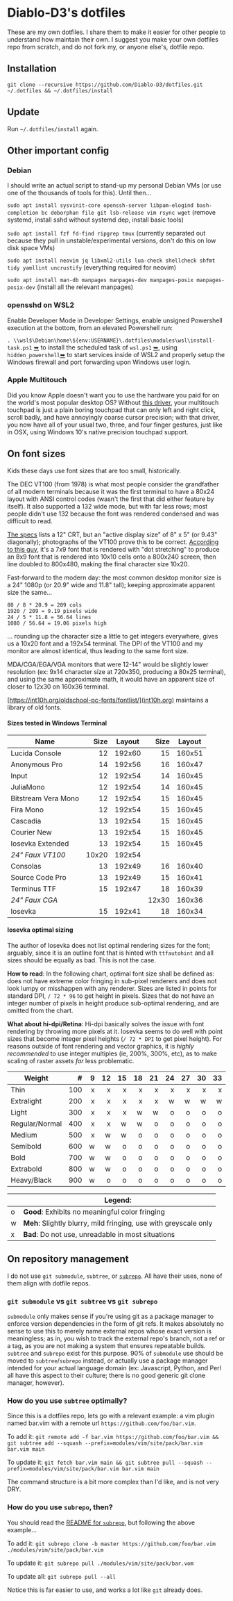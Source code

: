 # Diablo-D3's dotfiles

These are my own dotfiles. I share them to make it easier for other people to understand how maintain their own. I suggest you make your own dotfiles repo from scratch, and do not fork my, or anyone else's, dotfile repo.

## Installation

`git clone --recursive https://github.com/Diablo-D3/dotfiles.git ~/.dotfiles && ~/.dotfiles/install`

## Update

Run `~/.dotfiles/install` again.

## Other important config

### Debian

I should write an actual script to stand-up my personal Debian VMs (or use one of the thousands of tools for this). Until then...

`sudo apt install sysvinit-core openssh-server libpam-elogind bash-completion bc deborphan file git lsb-release vim rsync wget` (remove systemd, install sshd without systemd dep, install basic tools)

`sudo apt install fzf fd-find ripgrep tmux` (currently separated out because they pull in unstable/experimental versions, don't do this on low disk space VMs)

`sudo apt install neovim jq libxml2-utils lua-check shellcheck shfmt tidy yamllint uncrustify` (everything required for neovim)

`sudo apt install man-db manpages manpages-dev manpages-posix manpages-posix-dev` (install all the relevant manpages)

### opensshd on WSL2

Enable Developer Mode in Developer Settings, enable unsigned Powershell execution at the bottom, from an elevated Powershell run:

`. \\wsl$\Debian\home\${env:USERNAME}\.dotfiles\modules\wsl\install-task.ps1` [&#10149;](./modules/os-wsl/install-task.ps1) to install the scheduled task of `wsl.ps1` [&#10149;](./modules/os-wsl/wsl2.ps1), using `hidden_powershell`[&#10149;](./modules/os-wsl/hidden_powershell.js) to start services inside of WSL2 and properly setup the Windows firewall and port forwarding upon Windows user login.

### Apple Multitouch

Did you know Apple doesn't want you to use the hardware you paid for on the world's most popular desktop OS? Without [this driver](https://github.com/imbushuo/mac-precision-touchpad), your multitouch touchpad is just a plain boring touchpad that can only left and right click, scroll badly, and have annoyingly coarse cursor precision; with that driver, you now have all of your usual two, three, and four finger gestures, just like in OSX, using Windows 10's native precision touchpad support.

## On font sizes

Kids these days use font sizes that are too small, historically.

The DEC VT100 (from 1978) is what most people consider the grandfather of all modern terminals because it was the first terminal to have a 80x24 layout with ANSI control codes (wasn't the first that did either feature by itself). It also supported a 132 wide mode, but with far less rows; most people didn't use 132 because the font was rendered condensed and was difficult to read.

[The specs](https://archive.org/details/bitsavers_decterminaT100TechnicalManualJul82_24218672/page/n19/mode/2up?view=theater) lists a 12" CRT, but an "active display size" of 8" x 5" (or 9.43" diagonally); photographs of the VT100 prove this to be correct. [According to this guy](https://www.pcjs.org/machines/dec/vt100/rom/), it's a 7x9 font that is rendered with "dot stretching" to produce an 8x9 font that is rendered into 10x10 cells onto a 800x240 screen, then line doubled to 800x480, making the final character size 10x20.

Fast-forward to the modern day: the most common desktop monitor size is a 24" 1080p (or 20.9" wide and 11.8" tall); keeping approximate apparent size the same...

```
80 / 8 * 20.9 = 209 cols
1920 / 209 = 9.19 pixels wide
24 / 5 * 11.8 = 56.64 lines
1080 / 56.64 = 19.06 pixels high
```

... rounding up the character size a little to get integers everywhere, gives us a 10x20 font and a 192x54 terminal. The DPI of the VT100 and my monitor are almost identical, thus leading to the same font size.

MDA/CGA/EGA/VGA monitors that were 12-14" would be slightly lower resolution (ex: 9x14 character size at 720x350, producing a 80x25 terminal), and using the same approximate math, it would have an apparent size of closer to 12x30 on 160x36 terminal.

[https://int10h.org/oldschool-pc-fonts/fontlist/](int10h.org) maintains a library of old fonts.

#### Sizes tested in Windows Terminal

| Name                |  Size | Layout |  Size | Layout |
|---------------------|------:|--------|------:|--------|
| Lucida Console      |    12 | 192x60 |    15 | 160x51 |
| Anonymous Pro       |    14 | 192x56 |    16 | 160x47 |
| Input               |    12 | 192x54 |    14 | 160x45 |
| JuliaMono           |    12 | 192x54 |    14 | 160x45 |
| Bitstream Vera Mono |    12 | 192x54 |    15 | 160x45 |
| Fira Mono           |    12 | 192x54 |    15 | 160x45 |
| Cascadia            |    13 | 192x54 |    15 | 160x45 |
| Courier New         |    13 | 192x54 |    15 | 160x45 |
| Iosevka Extended    |    13 | 192x54 |    15 | 160x45 |
| *24" Faux VT100*    | 10x20 | 192x54 |       |        |
| Consolas            |    13 | 192x49 |    16 | 160x40 |
| Source Code Pro     |    13 | 192x49 |    15 | 160x41 |
| Terminus TTF        |    15 | 192x47 |    18 | 160x39 |
| *24" Faux CGA*      |       |        | 12x30 | 160x36 |
| Iosevka             |    15 | 192x41 |    18 | 160x34 |

#### Iosevka optimal sizing

The author of Iosevka does not list optimal rendering sizes for the font; arguably, since it is an outline font that is hinted with `ttfautohint` and all sizes should be equally as bad. This is not the case.

**How to read**: In the following chart, optimal font size shall be defined as: does not have extreme color fringing in sub-pixel renderers and does not look lumpy or misshappen with any renderer. Sizes are listed in points for standard DPI, `/ 72 * 96` to get height in pixels. Sizes that do not have an integer number of pixels in height produce sub-optimal rendering, and are omitted from the chart.

**What about hi-dpi/Retina**: Hi-dpi basically solves the issue with font rendering by throwing more pixels at it. Iosevka seems to do well with point sizes that become integer pixel heights (`/ 72 * DPI` to get pixel height). For reasons outside of font rendering and vector graphics, it is *highly recommended* to use integer multiples (ie, 200%, 300%, etc), as to make scaling of raster assets *far* less problematic.

| Weight          |   # | 9 | 12 | 15 | 18 | 21 | 24 | 27 | 30 | 33 | 36 | 39 | 42 | 45 | 48 |
|-----------------|----:|--:|---:|---:|---:|---:|---:|---:|---:|---:|---:|---:|---:|---:|---:|
| Thin            | 100 | x |  x |  x |  x |  x |  x |  x |  x |  x |  w |  w |  w |  w |  o |
| Extralight      | 200 | x |  x |  x |  x |  x |  w |  w |  w |  w |  o |  o |  o |  o |  o |
| Light           | 300 | x |  x |  x |  w |  w |  o |  o |  o |  o |  o |  o |  o |  o |  o |
| Regular/Normal  | 400 | x |  x |  w |  w |  o |  o |  o |  o |  o |  o |  o |  o |  o |  o | 
| Medium          | 500 | x |  w |  w |  o |  o |  o |  o |  o |  o |  o |  o |  o |  o |  o |
| Semibold        | 600 | w |  w |  o |  o |  o |  o |  o |  o |  o |  o |  o |  o |  o |  o |
| Bold            | 700 | w |  w |  o |  o |  o |  o |  o |  o |  o |  o |  o |  o |  o |  o |
| Extrabold       | 800 | w |  w |  o |  o |  o |  o |  o |  o |  o |  o |  o |  o |  o |  o |
| Heavy/Black     | 900 | w |  o |  o |  o |  o |  o |  o |  o |  o |  o |  o |  o |  o |  o |  

|   | Legend:                                                          |
|---|------------------------------------------------------------------|
| o | **Good**: Exhibits no meaningful color fringing                  |
| w | **Meh**: Slightly blurry, mild fringing, use with greyscale only | 
| x | **Bad**: Do not use, unreadable in most situations               |


## On repository management

I do not use `git submodule`, `subtree`, or [`subrepo`](https://github.com/ingydotnet/git-subrepo). All have their uses, none of them align with dotfile repos.

### `git submodule` vs `git subtree` vs `git subrepo`

`submodule` only makes sense if you're using git as a package manager to enforce version dependencies in the form of git refs. It makes absolutely no sense to use this to merely name external repos whose exact version is meaningless; as in, you wish to track the external repo's branch, not a ref or a tag, as you are not making a system that ensures repeatable builds. `subtree` and `subrepo` exist for this purpose. 90% of `submodule` use should be moved to `subtree`/`subrepo` instead, or actually use a package manager intended for your actual language domain (ex: Javascript, Python, and Perl all have this aspect to their culture; there is no good generic git clone manager, however).

### How do you use `subtree` optimally?

Since this is a dotfiles repo, lets go with a relevant example: a vim plugin named bar.vim with a remote url `https://github.com/foo/bar.vim`.

To add it: `git remote add -f bar.vim https://github.com/foo/bar.vim && git subtree add --squash --prefix=modules/vim/site/pack/bar.vim bar.vim main`

To update it: `git fetch bar.vim main && git subtree pull --squash --prefix=modules/vim/site/pack/bar.vim bar.vim main`

The command structure is a bit more complex than I'd like, and is not very DRY.

### How do you use `subrepo`, then?

You should read the [README for `subrepo`](https://github.com/ingydotnet/git-subrepo), but following the above example...

To add it: `git subrepo clone -b master https://github.com/foo/bar.vim ./modules/vim/site/pack/bar.vim`

To update it: `git subrepo pull ./modules/vim/site/pack/bar.vom`

To update all: `git subrepo pull --all`

Notice this is far easier to use, and works a lot like `git` already does.
